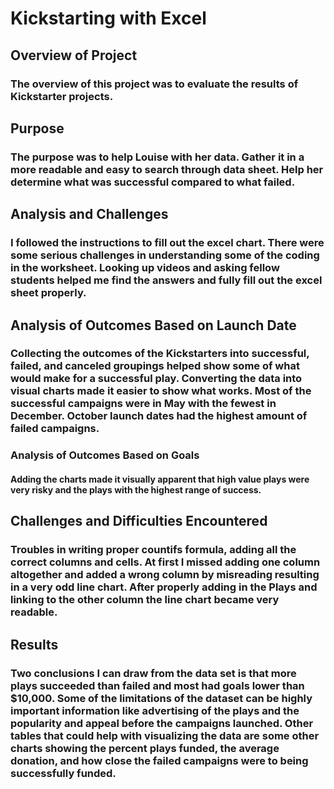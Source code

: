 # Kickstarting with Excel

## Overview of Project
### The overview of this project was to evaluate the results of Kickstarter projects.


## Purpose
### The purpose was to help Louise with her data. Gather it in a more readable and easy to search through data sheet. Help her determine what was successful compared to what failed.

## Analysis and Challenges
### I followed the instructions to fill out the excel chart. There were some serious challenges in understanding some of the coding in the worksheet. Looking up videos and asking fellow students helped me find the answers and fully fill out the excel sheet properly. 


## Analysis of Outcomes Based on Launch Date
### Collecting the outcomes of the Kickstarters into successful, failed, and canceled groupings helped show some of what would make for a successful play. Converting the data into visual charts made it easier to show what works. Most of the successful campaigns were in May with the fewest in December. October launch dates had the highest amount of failed campaigns.

### Analysis of Outcomes Based on Goals
#### Adding the charts made it visually apparent that high value plays were very risky and the plays with the highest range of success. 

## Challenges and Difficulties Encountered
### Troubles in writing proper countifs formula, adding all the correct columns and cells. At first I missed adding one column altogether and added a wrong column by misreading resulting in a very odd line chart. After properly adding in the Plays and linking to the other column the line chart became very readable.

## Results

### Two conclusions I can draw from the data set is that more plays succeeded than failed and most had goals lower than $10,000. Some of the limitations of the dataset can be highly important information like advertising of the plays and the popularity and appeal before the campaigns launched. Other tables that could help with visualizing the data are some other charts showing the percent plays funded, the average donation, and how close the failed campaigns were to being successfully funded.
